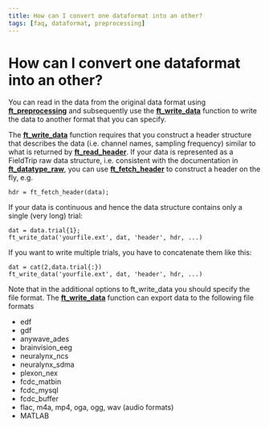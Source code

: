 ```yaml
---
title: How can I convert one dataformat into an other?
tags: [faq, dataformat, preprocessing]
---
```


# How can I convert one dataformat into an other?

You can read in the data from the original data format using **[ft_preprocessing](/reference/ft_preprocessing)** and subsequently use the **[ft_write_data](/reference/ft_write_data)** function to write the data to another format that you can specify.

The **[ft_write_data](/reference/ft_write_data)** function requires that you construct a header structure that describes the data (i.e. channel names, sampling frequency) similar to what is returned by **[ft_read_header](/reference/ft_read_header)**. If your data is represented as a FieldTrip raw data structure, i.e. consistent with the documentation in **[ft_datatype_raw](/reference/ft_datatype_raw)**, you can use **[ft_fetch_header](/reference/ft_fetch_header)** to construct a header on the fly, e.g.

    hdr = ft_fetch_header(data);

If your data is continuous and hence the data structure contains only a single (very long) trial:

    dat = data.trial{1};
    ft_write_data('yourfile.ext', dat, 'header', hdr, ...)

If you want to write multiple trials, you have to concatenate them like this:

    dat = cat(2,data.trial{:})
    ft_write_data('yourfile.ext', dat, 'header', hdr, ...)

Note that in the additional options to ft_write_data you should specify the file format. The **[ft_write_data](/reference/ft_write_data)** function can export data to the following file formats

- edf
- gdf
- anywave_ades
- brainvision_eeg
- neuralynx_ncs
- neuralynx_sdma
- plexon_nex
- fcdc_matbin
- fcdc_mysql
- fcdc_buffer
- flac, m4a, mp4, oga, ogg, wav (audio formats)
- MATLAB
